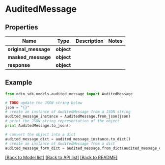 # AuditedMessage


## Properties

Name | Type | Description | Notes
------------ | ------------- | ------------- | -------------
**original_message** | **object** |  | 
**masked_message** | **object** |  | 
**response** | **object** |  | 

## Example

```python
from odin_sdk.models.audited_message import AuditedMessage

# TODO update the JSON string below
json = "{}"
# create an instance of AuditedMessage from a JSON string
audited_message_instance = AuditedMessage.from_json(json)
# print the JSON string representation of the object
print AuditedMessage.to_json()

# convert the object into a dict
audited_message_dict = audited_message_instance.to_dict()
# create an instance of AuditedMessage from a dict
audited_message_form_dict = audited_message.from_dict(audited_message_dict)
```
[[Back to Model list]](../README.md#documentation-for-models) [[Back to API list]](../README.md#documentation-for-api-endpoints) [[Back to README]](../README.md)


